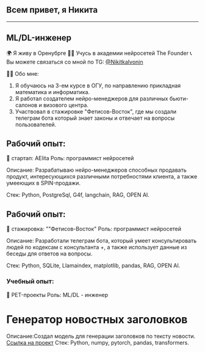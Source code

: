 ## Всем привет, я Никита

------------------------------------------------------------------

## ML/DL-инженер
🌍 Я живу в Оренубрге
👨‍🎓 Учусь в академии нейросетей The Founder
📞 Вы можете связаться со мной по TG: [@NikitkaIvonin](https://t.me/NikitkaIvonin)

👨‍💻 Обо мне:

1. Я обучаюсь на 3-ем курсе в ОГУ, по направлению прикладная математика и информатика.
2. Я работал создателем нейро-менеджеров для различных бьюти-салонов и визового центра.
3. Участвовал в стажировке "Фетисов-Восток", где мы создали телеграм бота который знает законы и отвечает на вопросы пользователей.


## Рабочий опыт:
📌 стартап: AElita
Роль: программист нейросетей

Описание: Разрабатываю нейро-менеджеров способных продавать продукт, интересующихся различными потребностями клиента, а также умееющих в SPIN-продажи.

Стек: Python, PostgreSql, G4f, langchain, RAG, OPEN AI.

## Рабочий опыт:
📌 стажировка: ""Фетисов-Восток"
Роль: программист нейросетей

Описание: Разработали телеграм бота, который умеет консультировать людей по кодексам с консультанта +, а также использует данные из беседы для ответов на вопросы.

Стек: Python, SQLite, Llamaindex, matplotlib, pandas, RAG, OPEN AI.

### Учебный опыт:
📌 PET-проекты
Роль: ML/DL - инженер

# Генератор новостных заголовков
Описание:Создал модель для генерации заголовков по тексту новости. [Ссылка на проект](https://colab.research.google.com/drive/1fmOYIT38SkrzeSy-YCyiurx9ymqpRg8L?usp=sharing#scrollTo=SKpDD5TycSnh)
Стек: Python, numpy, pytorch, pandas, transformers.





